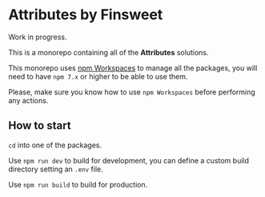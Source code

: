 # Attributes by Finsweet

Work in progress.

This is a monorepo containing all of the **Attributes** solutions.

This monorepo uses [npm Workspaces](https://docs.npmjs.com/cli/v7/using-npm/workspaces) to manage all the packages, you will need to have `npm 7.x` or higher to be able to use them.

Please, make sure you know how to use `npm Workspaces` before performing any actions.

## How to start

`cd` into one of the packages.

Use `npm run dev` to build for development, you can define a custom build directory setting an `.env` file.

Use `npm run build` to build for production.
